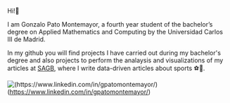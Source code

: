 Hi!:wave:

I am Gonzalo Pato Montemayor, a fourth year student of the bachelor’s degree on Applied Mathematics and Computing by the Universidad Carlos III de Madrid.

In my github you will find projects I have carried out during my bachelor's degree and also projects to perform the analaysis and visualizations of my articles at [SAGB](https://sportsanalytics.berkeley.edu/data-journalism.html), where I write data-driven articles about sports :soccer::basketball:.

![<LinkedIn>(https://www.linkedin.com/in/gpatomontemayor/)](https://img.shields.io/badge/LinkedIn-0077B5?style=for-the-badge&logo=linkedin&logoColor=white)(https://www.linkedin.com/in/gpatomontemayor/)
